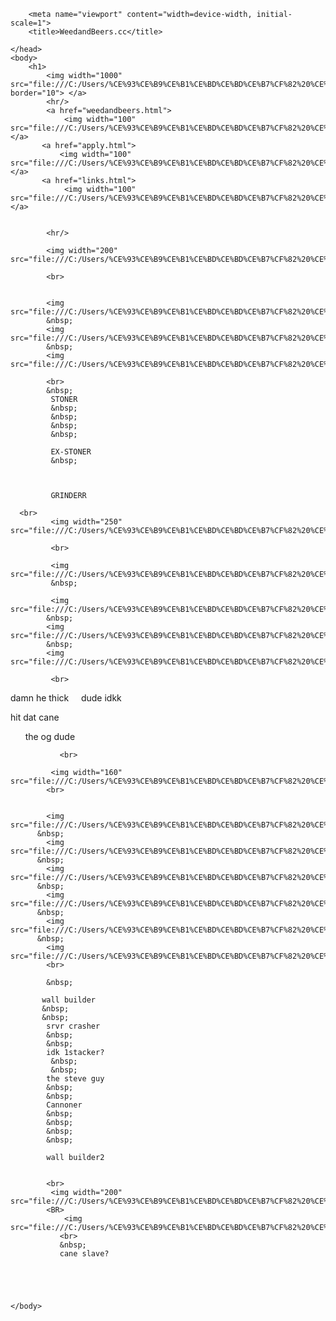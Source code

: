 <!DOCTYPE html>
<html>
    <head>
        
        <meta name="viewport" content="width=device-width, initial-scale=1">
        <title>WeedandBeers.cc</title>
        
    </head>
    <body>
        <h1>
            <img width="1000" src="file:///C:/Users/%CE%93%CE%B9%CE%B1%CE%BD%CE%BD%CE%B7%CF%82%20%CE%A0%CE%B1%CF%80%CE%B1%CE%B4%CE%BF%CF%80%CE%BF%CF%85%CE%BB%CE%BF%CF%82/Downloads/header1.png" border="10"> </a> 
            <hr/>
            <a href="weedandbeers.html">
                <img width="100" src="file:///C:/Users/%CE%93%CE%B9%CE%B1%CE%BD%CE%BD%CE%B7%CF%82%20%CE%A0%CE%B1%CF%80%CE%B1%CE%B4%CE%BF%CF%80%CE%BF%CF%85%CE%BB%CE%BF%CF%82/Downloads/homeee.png"></a>
           <a href="apply.html">
               <img width="100" src="file:///C:/Users/%CE%93%CE%B9%CE%B1%CE%BD%CE%BD%CE%B7%CF%82%20%CE%A0%CE%B1%CF%80%CE%B1%CE%B4%CE%BF%CF%80%CE%BF%CF%85%CE%BB%CE%BF%CF%82/Downloads/apply.png"</a>
           <a href="links.html">
                <img width="100" src="file:///C:/Users/%CE%93%CE%B9%CE%B1%CE%BD%CE%BD%CE%B7%CF%82%20%CE%A0%CE%B1%CF%80%CE%B1%CE%B4%CE%BF%CF%80%CE%BF%CF%85%CE%BB%CE%BF%CF%82/Downloads/LINKSSS.png"></a>
           
            
            <hr/>

            <img width="200" src="file:///C:/Users/%CE%93%CE%B9%CE%B1%CE%BD%CE%BD%CE%B7%CF%82%20%CE%A0%CE%B1%CF%80%CE%B1%CE%B4%CE%BF%CF%80%CE%BF%CF%85%CE%BB%CE%BF%CF%82/Downloads/leaders.png">
            
            <br> 
            
            
            <img src="file:///C:/Users/%CE%93%CE%B9%CE%B1%CE%BD%CE%BD%CE%B7%CF%82%20%CE%A0%CE%B1%CF%80%CE%B1%CE%B4%CE%BF%CF%80%CE%BF%CF%85%CE%BB%CE%BF%CF%82/Downloads/190%20(1).png">
            &nbsp;
            <img src="file:///C:/Users/%CE%93%CE%B9%CE%B1%CE%BD%CE%BD%CE%B7%CF%82%20%CE%A0%CE%B1%CF%80%CE%B1%CE%B4%CE%BF%CF%80%CE%BF%CF%85%CE%BB%CE%BF%CF%82/Downloads/190.png">
            &nbsp;  
            <img src="file:///C:/Users/%CE%93%CE%B9%CE%B1%CE%BD%CE%BD%CE%B7%CF%82%20%CE%A0%CE%B1%CF%80%CE%B1%CE%B4%CE%BF%CF%80%CE%BF%CF%85%CE%BB%CE%BF%CF%82/Downloads/190%20(2).png">
        
            <br>
            &nbsp;  
             STONER
             &nbsp;
             &nbsp;
             &nbsp;
             &nbsp;
            
             EX-STONER
             &nbsp;
            
             
            
             GRINDERR
             
      <br>
             <img width="250" src="file:///C:/Users/%CE%93%CE%B9%CE%B1%CE%BD%CE%BD%CE%B7%CF%82%20%CE%A0%CE%B1%CF%80%CE%B1%CE%B4%CE%BF%CF%80%CE%BF%CF%85%CE%BB%CE%BF%CF%82/Downloads/coleaders.png">
            
             <br>

             <img src="file:///C:/Users/%CE%93%CE%B9%CE%B1%CE%BD%CE%BD%CE%B7%CF%82%20%CE%A0%CE%B1%CF%80%CE%B1%CE%B4%CE%BF%CF%80%CE%BF%CF%85%CE%BB%CE%BF%CF%82/Downloads/190%20(3).png">
             &nbsp;
            
             <img src="file:///C:/Users/%CE%93%CE%B9%CE%B1%CE%BD%CE%BD%CE%B7%CF%82%20%CE%A0%CE%B1%CF%80%CE%B1%CE%B4%CE%BF%CF%80%CE%BF%CF%85%CE%BB%CE%BF%CF%82/Downloads/190%20(4).png">
            &nbsp;
            <img src="file:///C:/Users/%CE%93%CE%B9%CE%B1%CE%BD%CE%BD%CE%B7%CF%82%20%CE%A0%CE%B1%CF%80%CE%B1%CE%B4%CE%BF%CF%80%CE%BF%CF%85%CE%BB%CE%BF%CF%82/Downloads/190%20(6).png">
            &nbsp;
            <img src="file:///C:/Users/%CE%93%CE%B9%CE%B1%CE%BD%CE%BD%CE%B7%CF%82%20%CE%A0%CE%B1%CF%80%CE%B1%CE%B4%CE%BF%CF%80%CE%BF%CF%85%CE%BB%CE%BF%CF%82/Downloads/190%20(12).png">    
        
             <br>

damn he thick
&nbsp;
&nbsp;
dude idkk
&nbsp;
&nbsp;
&nbsp;
&nbsp;

hit dat cane

&nbsp;
&nbsp;
&nbsp;
the og dude

               <br>

             <img width="160" src="file:///C:/Users/%CE%93%CE%B9%CE%B1%CE%BD%CE%BD%CE%B7%CF%82%20%CE%A0%CE%B1%CF%80%CE%B1%CE%B4%CE%BF%CF%80%CE%BF%CF%85%CE%BB%CE%BF%CF%82/Downloads/mods%20(1).png">
            <br>

          
            <img src="file:///C:/Users/%CE%93%CE%B9%CE%B1%CE%BD%CE%BD%CE%B7%CF%82%20%CE%A0%CE%B1%CF%80%CE%B1%CE%B4%CE%BF%CF%80%CE%BF%CF%85%CE%BB%CE%BF%CF%82/Downloads/190%20(5).png">
          &nbsp;
            <img src="file:///C:/Users/%CE%93%CE%B9%CE%B1%CE%BD%CE%BD%CE%B7%CF%82%20%CE%A0%CE%B1%CF%80%CE%B1%CE%B4%CE%BF%CF%80%CE%BF%CF%85%CE%BB%CE%BF%CF%82/Downloads/190%20(7).png">
          &nbsp;
            <img src="file:///C:/Users/%CE%93%CE%B9%CE%B1%CE%BD%CE%BD%CE%B7%CF%82%20%CE%A0%CE%B1%CF%80%CE%B1%CE%B4%CE%BF%CF%80%CE%BF%CF%85%CE%BB%CE%BF%CF%82/Downloads/190%20(8).png">
          &nbsp;
            <img src="file:///C:/Users/%CE%93%CE%B9%CE%B1%CE%BD%CE%BD%CE%B7%CF%82%20%CE%A0%CE%B1%CF%80%CE%B1%CE%B4%CE%BF%CF%80%CE%BF%CF%85%CE%BB%CE%BF%CF%82/Downloads/190%20(9).png">
          &nbsp;
            <img src="file:///C:/Users/%CE%93%CE%B9%CE%B1%CE%BD%CE%BD%CE%B7%CF%82%20%CE%A0%CE%B1%CF%80%CE%B1%CE%B4%CE%BF%CF%80%CE%BF%CF%85%CE%BB%CE%BF%CF%82/Downloads/190%20(10).png">
          &nbsp;
            <img src="file:///C:/Users/%CE%93%CE%B9%CE%B1%CE%BD%CE%BD%CE%B7%CF%82%20%CE%A0%CE%B1%CF%80%CE%B1%CE%B4%CE%BF%CF%80%CE%BF%CF%85%CE%BB%CE%BF%CF%82/Downloads/190%20(11).png">
            <br>
        
            &nbsp;
           
           wall builder
           &nbsp;
           &nbsp;
            srvr crasher
            &nbsp;
            &nbsp;
            idk 1stacker?
             &nbsp;
             &nbsp;
            the steve guy
            &nbsp;
            &nbsp;
            Cannoner
            &nbsp;
            &nbsp;
            &nbsp;
            &nbsp;

            wall builder2

        
            <br>
             <img width="200" src="file:///C:/Users/%CE%93%CE%B9%CE%B1%CE%BD%CE%BD%CE%B7%CF%82%20%CE%A0%CE%B1%CF%80%CE%B1%CE%B4%CE%BF%CF%80%CE%BF%CF%85%CE%BB%CE%BF%CF%82/Downloads/members.png">
            <BR>
                <img src="file:///C:/Users/%CE%93%CE%B9%CE%B1%CE%BD%CE%BD%CE%B7%CF%82%20%CE%A0%CE%B1%CF%80%CE%B1%CE%B4%CE%BF%CF%80%CE%BF%CF%85%CE%BB%CE%BF%CF%82/Downloads/190%20(13).png">
               <br>
               &nbsp;
               cane slave?
                
        
        
         

    </body>
</html>





